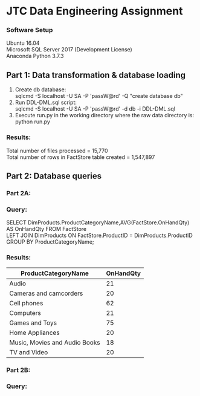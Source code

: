 # JTC Data Engineering Assignment
### Software Setup
Ubuntu 16.04  
Microsoft SQL Server 2017 (Development License)  
Anaconda Python 3.7.3
## Part 1: Data transformation & database loading
1. Create db database:  
sqlcmd -S localhost -U SA -P 'passW@rd' -Q "create database db"  
2. Run DDL-DML.sql script:  
sqlcmd -S localhost -U SA -P 'passW@rd' -d db -i DDL-DML.sql  
3. Execute run.py in the working directory where the raw data directory is:  
python run.py  
### Results:
Total number of files processed = 15,770  
Total number of rows in FactStore table created = 1,547,897  
## Part 2: Database queries
### Part 2A:
### Query:
SELECT DimProducts.ProductCategoryName,AVG(FactStore.OnHandQty) AS OnHandQty FROM FactStore  
LEFT JOIN DimProducts ON FactStore.ProductID = DimProducts.ProductID  
GROUP BY ProductCategoryName;
### Results:
| ProductCategoryName           | OnHandQty |  
|-------------------------------|-----------|  
| Audio                         |    21     |
| Cameras and camcorders        |    20     |
| Cell phones                   |    62     |
| Computers                     |    21     |
| Games and Toys                |    75     | 
| Home Appliances               |    20     |
| Music, Movies and Audio Books |    18     |
| TV and Video                  |    20     |
### Part 2B:
### Query: 
